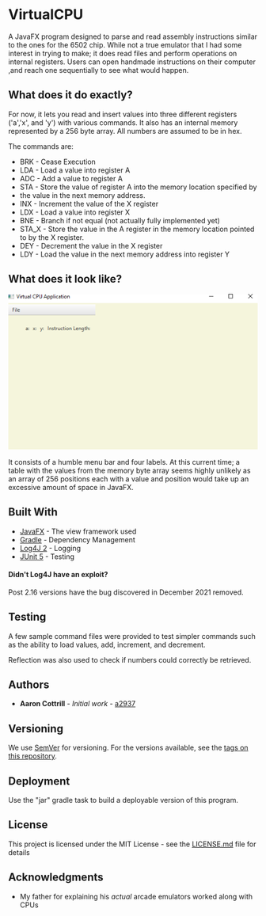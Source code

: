 # VirtualCPU

A JavaFX program designed to parse and read assembly instructions similar to the ones for the 6502 chip. While not a
true emulator that I had some interest in trying to make; it does read files and perform operations on internal
registers. Users can open handmade instructions on their computer ,and reach one sequentially to see what would happen.

## What does it do exactly?

For now, it lets you read and insert values into three different registers ('a','x', and 'y') with various commands. It
also has an internal memory represented by a 256 byte array. All numbers are assumed to be in hex.

The commands are:

* BRK - Cease Execution
* LDA - Load a value into register A
* ADC - Add a value to register A
* STA - Store the value of register A into the memory location specified by
* the value in the next memory address.
* INX - Increment the value of the X register
* LDX - Load a value into register X
* BNE - Branch if not equal (not actually fully implemented yet)
* STA_X - Store the value in the A register in the memory location pointed to by the X register.
* DEY - Decrement the value in the X register
* LDY - Load the value in the next memory address into register Y

## What does it look like?

![A screenshot of the program in action](screenShot.PNG)

It consists of a humble menu bar and four labels. At this current time; a table with the values from the memory byte
array seems highly unlikely as an array of 256 positions each with a value and position would take up an excessive
amount of space in JavaFX.

## Built With

* [JavaFX](https://openjfx.io/openjfx-docs/) - The view framework used
* [Gradle](https://gradle.org/) - Dependency Management
* [Log4J 2](https://logging.apache.org/log4j/2.x/) - Logging
* [JUnit 5](https://junit.org/junit5/docs/current/user-guide/) - Testing

#### Didn't Log4J have an exploit?

Post 2.16 versions have the bug discovered in December 2021 removed.

## Testing

A few sample command files were provided to test simpler commands such as the ability to load values, add, increment,
and decrement.

Reflection was also used to check if numbers could correctly be retrieved.

## Authors

* **Aaron Cottrill** - *Initial work* - [a2937](https://github.com/a2937)

## Versioning

We use [SemVer](http://semver.org/) for versioning. For the versions available, see
the [tags on this repository](https://github.com/a2937/VirtualCPU/tags).

## Deployment

Use the "jar" gradle task to build a deployable version of this program.

## License

This project is licensed under the MIT License - see the [LICENSE.md](LICENSE) file for details

## Acknowledgments

* My father for explaining his *actual* arcade emulators worked along with CPUs
